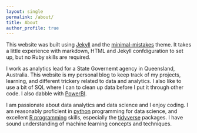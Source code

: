 ```yaml
---
layout: single
permalink: /about/
title: About
author_profile: true
---
```


This website was built using [Jekyll](https://jekyllrb.com/) and the [minimal-mistakes](https://mmistakes.github.io/minimal-mistakes/) theme. It takes a little experience with markdown, HTML and Jekyll confdiguration to set up, but no Ruby skills are required.

I work as analytics lead for a State Governemt agency in Queensland, Australia. This website is my personal blog to keep track of my projects, learning, and different trickery related to data and analytics. I also like to use a bit of SQL where I can to clean up data before I put it through other code. I also dabble with [PowerBI](https://powerbi.microsoft.com/en-au/).

I am passionate about data analytics and data science and I enjoy coding. I am reasonably proficient in [python](https://www.python.org/) programming for data science, and excellent [R programming](https://cran.r-project.org/) skills, especially the [tidyverse](https://www.tidyverse.org/) packages.  I have sound understanding of machine learning concepts and techniques. 